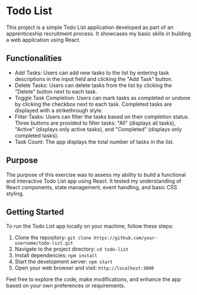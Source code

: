 <h1>Todo List</h1>

<p>This project is a simple Todo List application developed as part of an apprenticeship recruitment process. It showcases my basic skills in building a web application using React.</p>

<h2>Functionalities</h2>

<ul>
  <li>Add Tasks: Users can add new tasks to the list by entering task descriptions in the input field and clicking the "Add Task" button.</li>
  <li>Delete Tasks: Users can delete tasks from the list by clicking the "Delete" button next to each task.</li>
  <li>Toggle Task Completion: Users can mark tasks as completed or undone by clicking the checkbox next to each task. Completed tasks are displayed with a strikethrough style.</li>
  <li>Filter Tasks: Users can filter the tasks based on their completion status. Three buttons are provided to filter tasks: "All" (displays all tasks), "Active" (displays only active tasks), and "Completed" (displays only completed tasks).</li>
  <li>Task Count: The app displays the total number of tasks in the list.</li>
</ul>

<h2>Purpose</h2>

<p>The purpose of this exercise was to assess my ability to build a functional and interactive Todo List app using React. It tested my understanding of React components, state management, event handling, and basic CSS styling.</p>

<h2>Getting Started</h2>

<p>To run the Todo List app locally on your machine, follow these steps:</p>

<ol>
  <li>Clone the repository: <code>git clone https://github.com/your-username/todo-list.git</code></li>
  <li>Navigate to the project directory: <code>cd todo-list</code></li>
  <li>Install dependencies: <code>npm install</code></li>
  <li>Start the development server: <code>npm start</code></li>
  <li>Open your web browser and visit: <code>http://localhost:3000</code></li>
</ol>

<p>Feel free to explore the code, make modifications, and enhance the app based on your own preferences or requirements.</p>

